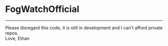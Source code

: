 # FogWatchOfficial
---
Please disregard this code, it is still in development and I can't afford private repos.</br>
Love, Ethan
